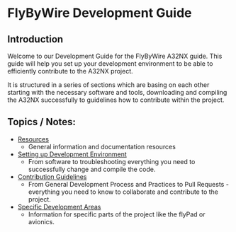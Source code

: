 # FlyByWire Development Guide

## Introduction

Welcome to our Development Guide for the FlyByWire A32NX guide. This guide will help you set up your development environment to be able to efficiently contribute to the A32NX project.

It is structured in a series of sections which are basing on each other starting with the necessary software and tools, downloading and compiling the A32NX successfully to guidelines how to contribute within the project.


##  Topics / Notes:

- [Resources](resources.md)
    - General information and documentation resources
- [Setting up Development Environment](setup-environment.md)
    - From software to troubleshooting everything you need to successfully change and compile the code.
- [Contribution Guidelines](contribute.md)
    - From General Development Process and Practices to Pull Requests - everything you need to know to collaborate and contribute to the project.
- [Specific Development Areas](specific/)
    - Information for specific parts of the project like the flyPad or avionics.

